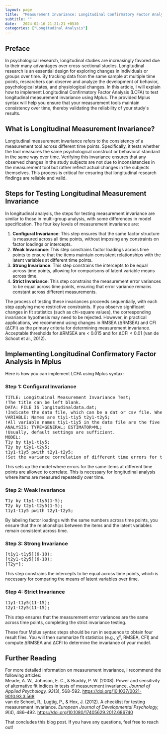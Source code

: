 ```yaml
---
layout: page
title:  "Measurement Invariance: Longitudinal Confirmatory Factor Analysis"
subtitle: ""
date:   2024-02-16 21:21:21 +0530
categories: ["Longitudinal Analysis"]
---
```


<h2><strong>Preface</strong></h2>
<p>In psychological research, longitudinal studies are increasingly favored due to their many advantages over cross-sectional studies. Longitudinal research is an essential design for exploring changes in individuals or groups over time. By tracking data from the same sample at multiple time points, researchers can observe and analyze the development of behavior, psychological states, and physiological changes. In this article, I will explain how to implement Longitudinal Confirmatory Factor Analysis (LCFA) to test longitudinal measurement invariance using Mplus. The provided Mplus syntax will help you ensure that your measurement tools maintain consistency over time, thereby validating the reliability of your study's results.</p>

<h2><strong>What is Longitudinal Measurement Invariance?</strong></h2>
<p>Longitudinal measurement invariance refers to the consistency of a measurement tool across different time points. Specifically, it tests whether the tool measures the same psychological construct or behavioral standard in the same way over time. Verifying this invariance ensures that any observed changes in the study subjects are not due to inconsistencies in the measurement tool but rather reflect actual changes in the subjects themselves. This process is critical for ensuring that longitudinal research findings are reliable and valid.</p>

<h2><strong>Steps for Testing Longitudinal Measurement Invariance</strong></h2>
<p>In longitudinal analysis, the steps for testing measurement invariance are similar to those in multi-group analysis, with some differences in model specification. The four key levels of measurement invariance are:</p>
<ol>
  <li><strong>Configural Invariance</strong>: This step ensures that the same factor structure is measured across all time points, without imposing any constraints on factor loadings or intercepts.</li>
  <li><strong>Weak Invariance</strong>: This step constrains factor loadings across time points to ensure that the items maintain consistent relationships with the latent variables at different time points.</li>
  <li><strong>Strong Invariance</strong>: This step constrains the intercepts to be equal across time points, allowing for comparisons of latent variable means across time.</li>
  <li><strong>Strict Invariance</strong>: This step constrains the measurement error variances to be equal across time points, ensuring that error variance remains constant across different measurements.</li>
</ol>

<p>The process of testing these invariances proceeds sequentially, with each step applying more restrictive constraints. If you observe significant changes in fit statistics (such as chi-square values), the corresponding invariance hypothesis may need to be rejected. However, in practical applications, we recommend using changes in RMSEA (ΔRMSEA) and CFI (ΔCFI) as the primary criteria for determining measurement invariance. Acceptable thresholds for ΔRMSEA are < 0.015 and for ΔCFI < 0.01 (van de Schoot et al., 2012).</p>

<h2><strong>Implementing Longitudinal Confirmatory Factor Analysis in Mplus</strong></h2>
<p>Here is how you can implement LCFA using Mplus syntax:</p>

<h3><strong>Step 1: Configural Invariance</strong></h3>
<Pre>
TITLE: Longitudinal Measurement Invariance Test;
!The title can be left blank.
DATA: FILE IS longitudinaldata.dat;
!Indicate the data file, which can be a dat or csv file. When the code and data are in the same folder, the path where the data is located can be omitted.
VARIABLE: Names are t1y1-t1y5 t2y1-t2y5;  
!All variable names t1y1-t1y5 in the data file are the five entries for time T1, and t2y1-t2y5 are the five entries for time T2.
ANALYSIS: TYPE=GENERAL; ESTIMATOR=ML;  
!Usually, default settings are sufficient.
MODEL:  
T1y by t1y1-t1y5;  
T2y by t2y1-t2y5;  
t1y1-t1y5 pwith t2y1-t2y5;  
!Set the variance correlation of different time errors for the same item.</Pre>

<p>This sets up the model where errors for the same items at different time points are allowed to correlate. This is necessary for longitudinal analysis where items are measured repeatedly over time.</p> 
<h3><strong>Step 2: Weak Invariance</strong></h3> 
<Pre>
T1y by t1y1-t1y5(1-5);  
T2y by t2y1-t2y5(1-5);  
t1y1-t1y5 pwith t2y1-t2y5;</Pre>

<p>By labeling factor loadings with the same numbers across time points, you ensure that the relationships between the items and the latent variables remain consistent across time.</p> 
<h3><strong>Step 3: Strong Invariance</strong></h3>
<Pre>
[t1y1-t1y5](6-10);  
[t2y1-t2y5](6-10);  
[T2y*];</Pre>

<p>This step constrains the intercepts to be equal across time points, which is necessary for comparing the means of latent variables over time.</p> 
<h3><strong>Step 4: Strict Invariance</strong></h3> 
<Pre>
t1y1-t1y5(11-15);  
t2y1-t2y5(11-15); </Pre> 

<p>This step ensures that the measurement error variances are the same across time points, completing the strict invariance testing.</p> 
<p>These four Mplus syntax steps should be run in sequence to obtain four result files. You will then summarize fit statistics (e.g., χ², RMSEA, CFI) and compute ΔRMSEA and ΔCFI to determine the invariance of your model.</p> 
<h2><strong>Further Reading</strong></h2> 
<p>For more detailed information on measurement invariance, I recommend the following articles:
<br>Meade, A. W., Johnson, E. C., & Braddy, P. W. (2008). Power and sensitivity of alternative fit indices in tests of measurement invariance. <i>Journal of Applied Psychology, 93</i>(3), 568-592. <a href="https://doi.org/10.1037/0021-9010.93.3.568">https://doi.org/10.1037/0021-9010.93.3.568</a>
<br>van de Schoot, R., Lugtig, P., & Hox, J. (2012). A checklist for testing measurement invariance. <i>European Journal of Developmental Psychology, 9</i>(4), 486–492. <a href="https://doi.org/10.1080/17405629.2012.686740">https://doi.org/10.1080/17405629.2012.686740</a></p>
<p>That concludes this blog post. If you have any questions, feel free to reach out!</p>
